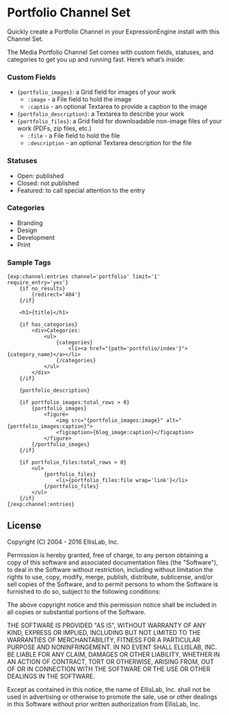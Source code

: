 # Portfolio Channel Set

Quickly create a Portfolio Channel in your ExpressionEngine install with this Channel Set.

The Media Portfolio Channel Set comes with custom fields, statuses, and categories to get you up and running fast. Here’s what’s inside:

### Custom Fields

* `{portfolio_images}`: a Grid field for images of your work
  * `:image` - a File field to hold the image
  * `:captio` - an optional Textarea to provide a caption to the image
* `{portfolio_description}`: a Textarea to describe your work
* `{portfolio_files}`: a Grid field for downloadable non-image files of your work (PDFs, zip files, etc.)
  * `:file` - a File field to hold the file
  * `:description` - an optional Textarea description for the file

### Statuses

* Open: published
* Closed: not published
* Featured: to call special attention to the entry

### Categories

* Branding
* Design
* Development
* Print

### Sample Tags

```
{exp:channel:entries channel='portfolio' limit='1' require_entry='yes'}
	{if no_results}
		{redirect='404'}
	{/if}

	<h1>{title}</h1>

	{if has_categories}
		<div>Categories:
			<ul>
				{categories}
					<li><a href="{path='portfolio/index'}">{category_name}</a></li>
				{/categories}
			</ul>
		</div>
	{/if}

	{portfolio_description}

	{if portfolio_images:total_rows > 0}
		{portfolio_images}
			<figure>
				<img src="{portfolio_images:image}" alt="{portfolio_images:caption}">
				<figcaption>{blog_image:caption}</figcaption>
			</figure>
		{/portfolio_images}
	{/if}

	{if portfolio_files:total_rows > 0}
		<ul>
			{portfolio_files}
				<li>{portfolio_files:file wrap='link'}</li>
			{/portfolio_files}
		</ul>
	{/if}
{/exp:channel:entries}
```

## License

Copyright (C) 2004 - 2016 EllisLab, Inc.

Permission is hereby granted, free of charge, to any person obtaining a copy of this software and associated documentation files (the "Software"), to deal in the Software without restriction, including without limitation the rights to use, copy, modify, merge, publish, distribute, sublicense, and/or sell copies of the Software, and to permit persons to whom the Software is furnished to do so, subject to the following conditions:

The above copyright notice and this permission notice shall be included in all copies or substantial portions of the Software.

THE SOFTWARE IS PROVIDED "AS IS", WITHOUT WARRANTY OF ANY KIND, EXPRESS OR IMPLIED, INCLUDING BUT NOT LIMITED TO THE WARRANTIES OF MERCHANTABILITY, FITNESS FOR A PARTICULAR PURPOSE AND NONINFRINGEMENT. IN NO EVENT SHALL ELLISLAB, INC. BE LIABLE FOR ANY CLAIM, DAMAGES OR OTHER LIABILITY, WHETHER IN AN ACTION OF CONTRACT, TORT OR OTHERWISE, ARISING FROM, OUT OF OR IN CONNECTION WITH THE SOFTWARE OR THE USE OR OTHER DEALINGS IN THE SOFTWARE.

Except as contained in this notice, the name of EllisLab, Inc. shall not be used in advertising or otherwise to promote the sale, use or other dealings in this Software without prior written authorization from EllisLab, Inc.
